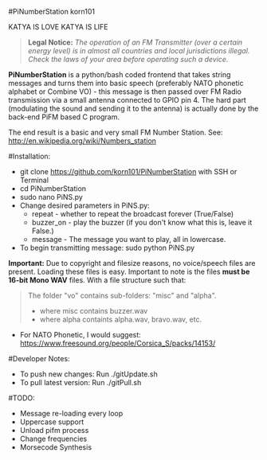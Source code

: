 #PiNumberStation
korn101

KATYA IS LOVE KATYA IS LIFE

>**Legal Notice:**
>*The operation of an FM Transmitter (over a certain energy level) is in almost all countries and local jurisdictions illegal. Check the laws of your area before operating such a device.*

**PiNumberStation** is a python/bash coded frontend that takes string messages and turns them into basic speech (preferably NATO phonetic alphabet or Combine VO) - this message is then passed over FM Radio transmission via a small antenna connected to GPIO pin 4. The hard part (modulating the sound and sending it to the antenna) is actually done by the back-end PiFM based C program.

The end result is a basic and very small FM Number Station. See: http://en.wikipedia.org/wiki/Numbers_station

#Installation:
* git clone https://github.com/korn101/PiNumberStation with SSH or Terminal
* cd PiNumberStation
* sudo nano PiNS.py
* Change desired parameters in PiNS.py:
  * repeat - whether to repeat the broadcast forever (True/False)
  * buzzer_on - play the buzzer (if you don't know what this is, leave it False.)
  * message - The message you want to play, all in lowercase.
* To begin transmitting message: sudo python PiNS.py

**Important:**
Due to copyright and filesize reasons, no voice/speech files are present. Loading these files is easy.
Important to note is the files **must be 16-bit Mono WAV** files. With a file structure such that:

> The folder "vo" contains sub-folders: "misc" and "alpha".
> * where misc contains buzzer.wav
> * where alpha containts alpha.wav, bravo.wav, etc.
 
* For NATO Phonetic, I would suggest: https://www.freesound.org/people/Corsica_S/packs/14153/

#Developer Notes:
* To push new changes: Run ./gitUpdate.sh
* To pull latest version: Run ./gitPull.sh

#TODO:
* Message re-loading every loop
* Uppercase support
* Unload pifm process
* Change frequencies
* Morsecode Synthesis
